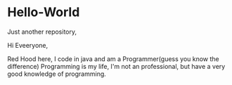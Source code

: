 # Hello-World
Just another repository,

Hi Eveeryone,

Red Hood here, I code in java and am a Programmer(guess you know the difference)
Programming is my life, I'm not an professional, but have a very good knowledge of programming.
